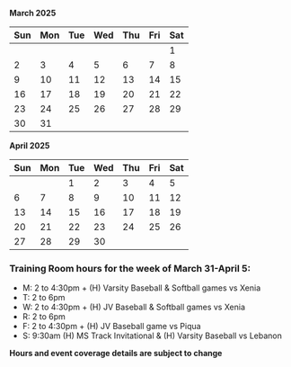 **March 2025**

|Sun|Mon|Tue|Wed|Thu|Fri|Sat|
|---|---|---|---|---|---|---|
|   |   |   |   |   |   |1  |
|2  |3  |4  |5  |6  |7  |8  |
|9  |10 |11 |12 |13 |14 |15 |
|16 |17 |18 |19 |20 |21 |22 |
|23 |24 |25 |26 |27 |28 |29 |
|30 |31 |   |   |   |   |   |

**April 2025**

|Sun|Mon|Tue|Wed|Thu|Fri|Sat|
|---|---|---|---|---|---|---|
|   |   |1  |2  |3  |4  |5  |
|6  |7  |8  |9  |10 |11 |12 |
|13 |14 |15 |16 |17 |18 |19 |
|20 |21 |22 |23 |24 |25 |26 |
|27 |28 |29 |30 |   |   |   |



### Training Room hours for the week of March 31-April 5:

* M: 2 to 4:30pm + (H) Varsity Baseball & Softball games vs Xenia
* T: 2 to 6pm
* W: 2 to 4:30pm + (H) JV Baseball & Softball games vs Xenia
* R: 2 to 6pm
* F: 2 to 4:30pm + (H) JV Baseball game vs Piqua
* S: 9:30am (H) MS Track Invitational & (H) Varsity Baseball vs Lebanon

**Hours and event coverage details are subject to change**

